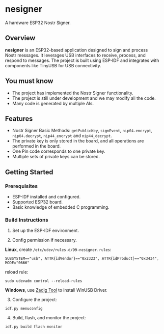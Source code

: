 # nesigner

A hardware ESP32 Nostr Signer.

## Overview

**nesigner** is an ESP32-based application designed to sign and process Nostr messages. It leverages USB interfaces to receive, process, and respond to messages. The project is built using ESP-IDF and integrates with components like TinyUSB for USB connectivity.

## You must know

- The project has implemented the Nostr Signer functionality.
- The project is still under development and we may modify all the code.
- Many code is generated by multiple AIs.

## Features

- Nostr Signer Basic Methods: ```getPublicKey```, ```signEvent```, ```nip04.encrypt```, ```nip04.decrypt```, ```nip44_encrypt``` and ```nip44_decrypt```.
- The private key is only stored in the board, and all operations are performed in the board.
- One Pin code corresponds to one private key.
- Multiple sets of private keys can be stored.

## Getting Started

### Prerequisites

- ESP-IDF installed and configured.
- Supported ESP32 board.
- Basic knowledge of embedded C programming.

### Build Instructions

1. Set up the ESP-IDF environment.

2. Config permission if necessary.

**Linux**, create ```/etc/udev/rules.d/99-nesigner.rules```:

```
SUBSYSTEM=="usb", ATTR{idVendor}=="0x2323", ATTR{idProduct}=="0x3434", MODE="0666"
```

reload rule:

```
sudo udevadm control --reload-rules
```

**Windows**, use [Zadig Tool](https://zadig.akeo.ie/) to install WinUSB Driver.


3. Configure the project:

```
idf.py menuconfig
```

4. Build, flash, and monitor the project:

```
idf.py build flash monitor
```